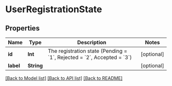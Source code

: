 # UserRegistrationState

## Properties
Name | Type | Description | Notes
------------ | ------------- | ------------- | -------------
**id** | **Int** | The registration state (Pending &#x3D; &#x60;1&#x60;, Rejected &#x3D; &#x60;2&#x60;, Accepted &#x3D; &#x60;3&#x60;) | [optional] 
**label** | **String** |  | [optional] 

[[Back to Model list]](../README.md#documentation-for-models) [[Back to API list]](../README.md#documentation-for-api-endpoints) [[Back to README]](../README.md)


